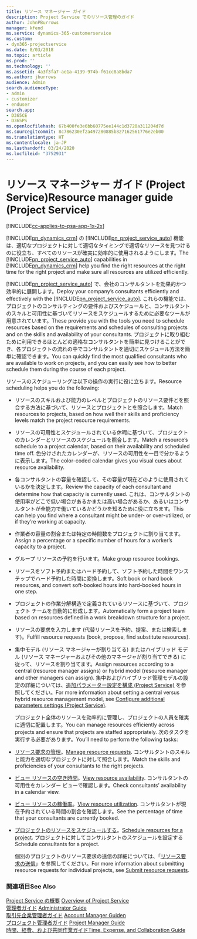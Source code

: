 ```yaml
---
title: リソース マネージャー ガイド
description: Project Service でのリソース管理のガイド
author: JohnPBurrows
manager: kfend
ms.service: dynamics-365-customerservice
ms.custom:
- dyn365-projectservice
ms.date: 8/03/2018
ms.topic: article
ms.prod: ''
ms.technology: ''
ms.assetid: 4a3f3fa7-ae1a-4139-974b-f61cc8a8bda7
ms.author: jburrows
audience: Admin
search.audienceType:
- admin
- customizer
- enduser
search.app:
- D365CE
- D365PS
ms.openlocfilehash: 67b400fe3e6bb60775ee144c1d3720a311204d7d
ms.sourcegitcommit: 8c786230ef2a497280885b827162561776e2eb00
ms.translationtype: HT
ms.contentlocale: ja-JP
ms.lasthandoff: 03/24/2020
ms.locfileid: "3752931"
---
```

# <a name="resource-manager-guide-project-service"></a><span data-ttu-id="60d5e-103">リソース マネージャー ガイド (Project Service)</span><span class="sxs-lookup"><span data-stu-id="60d5e-103">Resource manager guide (Project Service)</span></span>

[!INCLUDE[cc-applies-to-psa-app-1x-2x](../includes/cc-applies-to-psa-app-1x-2x.md)]

<span data-ttu-id="60d5e-104">[!INCLUDE[pn_dynamics_crm](../includes/pn-dynamics-crm.md)] の [!INCLUDE[pn_project_service_auto](../includes/pn-project-service-auto.md)] 機能は、適切なプロジェクトに対して適切なタイミングで適切なリソースを見つけるのに役立ち、すべてのリソースが確実に効率的に使用されるようにします。</span><span class="sxs-lookup"><span data-stu-id="60d5e-104">The [!INCLUDE[pn_project_service_auto](../includes/pn-project-service-auto.md)] capabilities in [!INCLUDE[pn_dynamics_crm](../includes/pn-dynamics-crm.md)] help you find the right resources at the right time for the right project and make sure all resources are utilized efficiently.</span></span>  
  
 <span data-ttu-id="60d5e-105">[!INCLUDE[pn_project_service_auto](../includes/pn-project-service-auto.md)] で、会社のコンサルタントを効果的かつ効率的に展開します。</span><span class="sxs-lookup"><span data-stu-id="60d5e-105">Deploy your company’s consultants efficiently and effectively with the [!INCLUDE[pn_project_service_auto](../includes/pn-project-service-auto.md)].</span></span> <span data-ttu-id="60d5e-106">これらの機能では、プロジェクトのコンサルティングの要件およびスケジュールと、コンサルタントのスキルと可用性に基づいてリソースをスケジュールするために必要なツールが用意されています。</span><span class="sxs-lookup"><span data-stu-id="60d5e-106">These provide you with the tools you need to schedule resources based on the requirements and schedules of consulting projects and on the skills and availability of your consultants.</span></span> <span data-ttu-id="60d5e-107">プロジェクトに取り組むために利用できるほとんどの適格なコンサルタントを簡単に見つけることができ、各プロジェクトの流れの中でコンサルタントを適切にスケジュール方法を簡単に確認できます。</span><span class="sxs-lookup"><span data-stu-id="60d5e-107">You can quickly find the most qualified consultants who are available to work on projects, and you can easily see how to better schedule them during the course of each project.</span></span>  
  
 <span data-ttu-id="60d5e-108">リソースのスケジューリングは以下の操作の実行に役に立ちます。</span><span class="sxs-lookup"><span data-stu-id="60d5e-108">Resource scheduling helps you do the following:</span></span>  
  
- <span data-ttu-id="60d5e-109">リソースのスキルおよび能力のレベルとプロジェクトのリソース要件とを照合する方法に基づいて、リソースとプロジェクトとを照合します。</span><span class="sxs-lookup"><span data-stu-id="60d5e-109">Match resources to projects, based on how well their skills and proficiency levels match the project resource requirements.</span></span>  
  
- <span data-ttu-id="60d5e-110">リソースの可用性とスケジュールされている休暇に基づいて、プロジェクトのカレンダーとリソースのスケジュールを照合します。</span><span class="sxs-lookup"><span data-stu-id="60d5e-110">Match a resource’s schedule to a project calendar, based on their availability and scheduled time off.</span></span> <span data-ttu-id="60d5e-111">色分けされたカレンダーが、リソースの可用性を一目で分かるように表示します。</span><span class="sxs-lookup"><span data-stu-id="60d5e-111">The color-coded calendar gives you visual cues about resource availability.</span></span>  
  
- <span data-ttu-id="60d5e-112">各コンサルタントの容量を確認して、その容量が現在どのように使用されているかを決定します。</span><span class="sxs-lookup"><span data-stu-id="60d5e-112">Review the capacity of each consultant and determine how that capacity is currently used.</span></span> <span data-ttu-id="60d5e-113">これは、コンサルタントの使用率がどこで低い場合があるかまたは高い場合があるか、あるいはコンサルタントが全能力で働いているかどうかを知るために役に立ちます。</span><span class="sxs-lookup"><span data-stu-id="60d5e-113">This can help you find where a consultant might be under- or over-utilized, or if they’re working at capacity.</span></span>  
  
- <span data-ttu-id="60d5e-114">作業者の容量の割合または特定の時間数をプロジェクトに割り当てます。</span><span class="sxs-lookup"><span data-stu-id="60d5e-114">Assign a percentage or a specific number of hours for a worker’s capacity to a project.</span></span>  
  
- <span data-ttu-id="60d5e-115">グループ リソースの予約を行います。</span><span class="sxs-lookup"><span data-stu-id="60d5e-115">Make group resource bookings.</span></span>  
  
- <span data-ttu-id="60d5e-116">リソースをソフト予約またはハード予約して、ソフト予約した時間をワンステップでハード予約した時間に変換します。</span><span class="sxs-lookup"><span data-stu-id="60d5e-116">Soft book or hard book resources, and convert soft-booked hours into hard-booked hours in one step.</span></span>  
  
- <span data-ttu-id="60d5e-117">プロジェクトの作業分解構造で定義されているリソースに基づいて、プロジェクト チームを自動的に形成します。</span><span class="sxs-lookup"><span data-stu-id="60d5e-117">Automatically form a project team based on resources defined in a work breakdown structure for a project.</span></span>  
  
- <span data-ttu-id="60d5e-118">リソースの要求を入力します (代替リソースを予約、提案、または検索します)。</span><span class="sxs-lookup"><span data-stu-id="60d5e-118">Fulfill resource requests (book, propose, find substitute resources).</span></span>  
  
- <span data-ttu-id="60d5e-119">集中モデル (リソース マネージャーが割り当てる) またはハイブリッド モデル (リソース マネージャーおよびその他のマネージャが割り当てできる) に従って、リソースを割り当てます。</span><span class="sxs-lookup"><span data-stu-id="60d5e-119">Assign resources according to a central (resource manager assigns) or hybrid model (resource manager and other managers can assign).</span></span> <span data-ttu-id="60d5e-120">集中およびハイブリッド管理モデルの設定の詳細については、[追加パラメーター設定を構成 (Project Service)](../project-service/configure-additional-parameters-settings.md) を参照してください。</span><span class="sxs-lookup"><span data-stu-id="60d5e-120">For more information about setting a central versus hybrid resource management model, see [Configure additional parameters settings (Project Service)](../project-service/configure-additional-parameters-settings.md).</span></span>  
  
  <span data-ttu-id="60d5e-121">プロジェクト全体のリソースを効率的に管理し、プロジェクトの人員を確実に適切に配置します。</span><span class="sxs-lookup"><span data-stu-id="60d5e-121">You can manage resources efficiently across projects and ensure that projects are staffed appropriately.</span></span> <span data-ttu-id="60d5e-122">次のタスクを実行する必要があります。</span><span class="sxs-lookup"><span data-stu-id="60d5e-122">You’ll need to perform the following tasks:</span></span>  
  
- <span data-ttu-id="60d5e-123">[リソース要求の管理](../project-service/manage-resource-requests.md)。</span><span class="sxs-lookup"><span data-stu-id="60d5e-123">[Manage resource requests](../project-service/manage-resource-requests.md).</span></span> <span data-ttu-id="60d5e-124">コンサルタントのスキルと能力を適切なプロジェクトに対して照合します。</span><span class="sxs-lookup"><span data-stu-id="60d5e-124">Match the skills and proficiencies of your consultants to the right projects.</span></span>  
  
- <span data-ttu-id="60d5e-125">[ビュー リソースの空き時間](../project-service/view-resource-availability.md)。</span><span class="sxs-lookup"><span data-stu-id="60d5e-125">[View resource availability](../project-service/view-resource-availability.md).</span></span> <span data-ttu-id="60d5e-126">コンサルタントの可用性をカレンダー ビューで確認します。</span><span class="sxs-lookup"><span data-stu-id="60d5e-126">Check consultants’ availability in a calendar view.</span></span>  
  
- <span data-ttu-id="60d5e-127">[ビュー リソースの稼働率](../project-service/view-resource-utilization.md)。</span><span class="sxs-lookup"><span data-stu-id="60d5e-127">[View resource utilization](../project-service/view-resource-utilization.md).</span></span> <span data-ttu-id="60d5e-128">コンサルタントが現在予約されている時間の割合を確認します。</span><span class="sxs-lookup"><span data-stu-id="60d5e-128">See the percentage of time that your consultants are currently booked.</span></span>  
  
- <span data-ttu-id="60d5e-129">[プロジェクトのリソースをスケジュールする](../project-service/schedule-resources-project.md)。</span><span class="sxs-lookup"><span data-stu-id="60d5e-129">[Schedule resources for a project](../project-service/schedule-resources-project.md).</span></span> <span data-ttu-id="60d5e-130">プロジェクトに対してコンサルタントのスケジュールを設定する</span><span class="sxs-lookup"><span data-stu-id="60d5e-130">Schedule consultants for a project.</span></span>  
  
  <span data-ttu-id="60d5e-131">個別のプロジェクトのリソース要求の送信の詳細については、「[リソース要求の送信](../project-service/submit-resource-requests.md)」を参照してください。</span><span class="sxs-lookup"><span data-stu-id="60d5e-131">For more information about submitting resource requests for individual projects, see [Submit resource requests](../project-service/submit-resource-requests.md).</span></span>  
  
### <a name="see-also"></a><span data-ttu-id="60d5e-132">関連項目</span><span class="sxs-lookup"><span data-stu-id="60d5e-132">See Also</span></span>  
 <span data-ttu-id="60d5e-133">[Project Service の概要](../project-service/overview.md) </span><span class="sxs-lookup"><span data-stu-id="60d5e-133">[Overview of Project Service](../project-service/overview.md) </span></span>  
 <span data-ttu-id="60d5e-134">[管理者ガイド](../project-service/admin-guide.md) </span><span class="sxs-lookup"><span data-stu-id="60d5e-134">[Administrator Guide](../project-service/admin-guide.md) </span></span>  
 <span data-ttu-id="60d5e-135">[取引先企業管理者ガイド](../project-service/account-manager-guide.md) </span><span class="sxs-lookup"><span data-stu-id="60d5e-135">[Account Manager Guiden](../project-service/account-manager-guide.md) </span></span>  
 <span data-ttu-id="60d5e-136">[プロジェクト管理者ガイド](../project-service/project-manager-guide.md) </span><span class="sxs-lookup"><span data-stu-id="60d5e-136">[Project Manager Guide](../project-service/project-manager-guide.md) </span></span>  
 [<span data-ttu-id="60d5e-137">時間、経費、および共同作業ガイド</span><span class="sxs-lookup"><span data-stu-id="60d5e-137">Time, Expense, and Collaboration Guide</span></span>](../project-service/time-expense-collaboration-guide.md)
